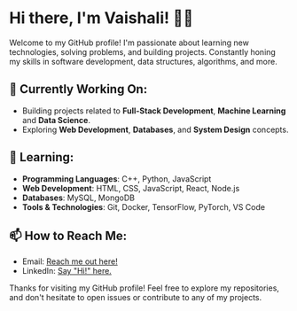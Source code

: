 # Hi there, I'm Vaishali! 👨‍💻

Welcome to my GitHub profile! I'm passionate about learning new technologies, solving problems, and building projects.
Constantly honing my skills in software development, data structures, algorithms, and more.

## 🔭 Currently Working On:
- Building projects related to **Full-Stack Development**, **Machine Learning** and **Data Science**.
- Exploring **Web Development**, **Databases**, and **System Design** concepts.

## 🌱 Learning:
- **Programming Languages**: C++, Python, JavaScript
- **Web Development**: HTML, CSS, JavaScript, React, Node.js
- **Databases**: MySQL, MongoDB
- **Tools & Technologies**: Git, Docker, TensorFlow, PyTorch, VS Code

## 📫 How to Reach Me:
- Email: [Reach me out here!](vaishalisinghp004@gmail.com)
- LinkedIn: [Say "Hi!" here.]((https://www.linkedin.com/in/vaishali-singh-6459202a2/))

Thanks for visiting my GitHub profile! Feel free to explore my repositories, and don't hesitate to open issues or contribute to any of my projects.
